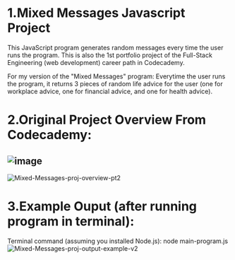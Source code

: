 # 1.Mixed Messages Javascript Project
This JavaScript program generates random messages every time the user runs the program. This is also the 1st portfolio project of the Full-Stack Engineering (web development) career path in Codecademy.

For my version of the "Mixed Messages" program: Everytime the user runs the program, it returns 3 pieces
of random life advice for the user (one for workplace advice, one for financial advice, and one for health advice).

# 2.Original Project Overview From Codecademy:

![image](https://github.com/user-attachments/assets/c35f6e9d-5eba-4be2-a552-3fe1d8887428)
----
![Mixed-Messages-proj-overview-pt2](https://github.com/user-attachments/assets/11df6222-406c-4da7-b657-efe6e2491639)


# 3.Example Ouput (after running program in terminal):
Terminal command (assuming you installed Node.js): node main-program.js
![Mixed-Messages-proj-output-example-v2](https://github.com/user-attachments/assets/3a658623-b0b9-4958-ab30-7f5092007c89)

